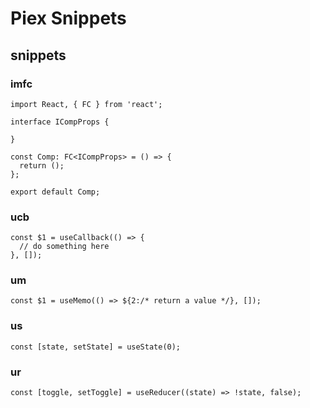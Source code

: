 # Piex Snippets

## snippets

### imfc

```tsx
import React, { FC } from 'react';

interface ICompProps {

}

const Comp: FC<ICompProps> = () => {
  return ();
};

export default Comp;
```

### ucb

```tsx
const $1 = useCallback(() => {
  // do something here
}, []);
```

### um

```tsx
const $1 = useMemo(() => ${2:/* return a value */}, []);
```

### us

```tsx
const [state, setState] = useState(0);
```

### ur

```tsx
const [toggle, setToggle] = useReducer((state) => !state, false);
```
